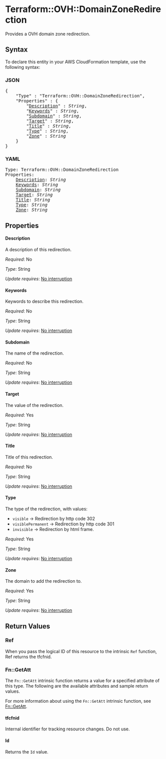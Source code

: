 # Terraform::OVH::DomainZoneRedirection

Provides a OVH domain zone redirection.

## Syntax

To declare this entity in your AWS CloudFormation template, use the following syntax:

### JSON

<pre>
{
    "Type" : "Terraform::OVH::DomainZoneRedirection",
    "Properties" : {
        "<a href="#description" title="Description">Description</a>" : <i>String</i>,
        "<a href="#keywords" title="Keywords">Keywords</a>" : <i>String</i>,
        "<a href="#subdomain" title="Subdomain">Subdomain</a>" : <i>String</i>,
        "<a href="#target" title="Target">Target</a>" : <i>String</i>,
        "<a href="#title" title="Title">Title</a>" : <i>String</i>,
        "<a href="#type" title="Type">Type</a>" : <i>String</i>,
        "<a href="#zone" title="Zone">Zone</a>" : <i>String</i>
    }
}
</pre>

### YAML

<pre>
Type: Terraform::OVH::DomainZoneRedirection
Properties:
    <a href="#description" title="Description">Description</a>: <i>String</i>
    <a href="#keywords" title="Keywords">Keywords</a>: <i>String</i>
    <a href="#subdomain" title="Subdomain">Subdomain</a>: <i>String</i>
    <a href="#target" title="Target">Target</a>: <i>String</i>
    <a href="#title" title="Title">Title</a>: <i>String</i>
    <a href="#type" title="Type">Type</a>: <i>String</i>
    <a href="#zone" title="Zone">Zone</a>: <i>String</i>
</pre>

## Properties

#### Description

A description of this redirection.

_Required_: No

_Type_: String

_Update requires_: [No interruption](https://docs.aws.amazon.com/AWSCloudFormation/latest/UserGuide/using-cfn-updating-stacks-update-behaviors.html#update-no-interrupt)

#### Keywords

Keywords to describe this redirection.

_Required_: No

_Type_: String

_Update requires_: [No interruption](https://docs.aws.amazon.com/AWSCloudFormation/latest/UserGuide/using-cfn-updating-stacks-update-behaviors.html#update-no-interrupt)

#### Subdomain

The name of the redirection.

_Required_: No

_Type_: String

_Update requires_: [No interruption](https://docs.aws.amazon.com/AWSCloudFormation/latest/UserGuide/using-cfn-updating-stacks-update-behaviors.html#update-no-interrupt)

#### Target

The value of the redirection.

_Required_: Yes

_Type_: String

_Update requires_: [No interruption](https://docs.aws.amazon.com/AWSCloudFormation/latest/UserGuide/using-cfn-updating-stacks-update-behaviors.html#update-no-interrupt)

#### Title

Title of this redirection.

_Required_: No

_Type_: String

_Update requires_: [No interruption](https://docs.aws.amazon.com/AWSCloudFormation/latest/UserGuide/using-cfn-updating-stacks-update-behaviors.html#update-no-interrupt)

#### Type

The type of the redirection, with values:
* `visible` -> Redirection by http code 302
* `visiblePermanent` -> Redirection by http code 301
* `invisible` -> Redirection by html frame.

_Required_: Yes

_Type_: String

_Update requires_: [No interruption](https://docs.aws.amazon.com/AWSCloudFormation/latest/UserGuide/using-cfn-updating-stacks-update-behaviors.html#update-no-interrupt)

#### Zone

The domain to add the redirection to.

_Required_: Yes

_Type_: String

_Update requires_: [No interruption](https://docs.aws.amazon.com/AWSCloudFormation/latest/UserGuide/using-cfn-updating-stacks-update-behaviors.html#update-no-interrupt)

## Return Values

### Ref

When you pass the logical ID of this resource to the intrinsic `Ref` function, Ref returns the tfcfnid.

### Fn::GetAtt

The `Fn::GetAtt` intrinsic function returns a value for a specified attribute of this type. The following are the available attributes and sample return values.

For more information about using the `Fn::GetAtt` intrinsic function, see [Fn::GetAtt](https://docs.aws.amazon.com/AWSCloudFormation/latest/UserGuide/intrinsic-function-reference-getatt.html).

#### tfcfnid

Internal identifier for tracking resource changes. Do not use.

#### Id

Returns the <code>Id</code> value.

